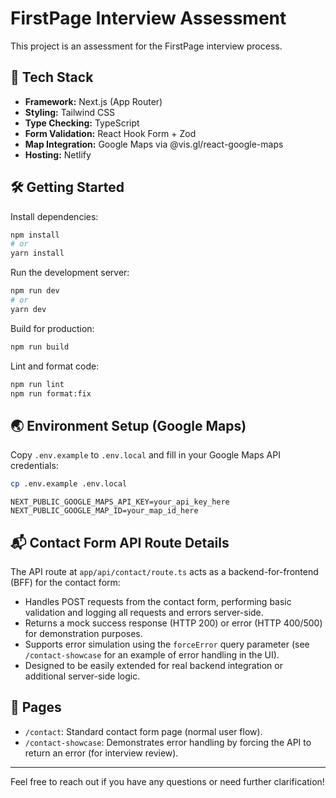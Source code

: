 # FirstPage Interview Assessment

This project is an assessment for the FirstPage interview process.

## 🚀 Tech Stack

- **Framework:** Next.js (App Router)
- **Styling:** Tailwind CSS
- **Type Checking:** TypeScript
- **Form Validation:** React Hook Form + Zod
- **Map Integration:** Google Maps via @vis.gl/react-google-maps
- **Hosting:** Netlify

## 🛠️ Getting Started

Install dependencies:

```bash
npm install
# or
yarn install
```

Run the development server:

```bash
npm run dev
# or
yarn dev
```

Build for production:

```bash
npm run build
```

Lint and format code:

```bash
npm run lint
npm run format:fix
```

## 🌏 Environment Setup (Google Maps)

Copy `.env.example` to `.env.local` and fill in your Google Maps API credentials:

```bash
cp .env.example .env.local
```

```
NEXT_PUBLIC_GOOGLE_MAPS_API_KEY=your_api_key_here
NEXT_PUBLIC_GOOGLE_MAP_ID=your_map_id_here
```

## 📬 Contact Form API Route Details

The API route at `app/api/contact/route.ts` acts as a backend-for-frontend (BFF) for the contact form:

- Handles POST requests from the contact form, performing basic validation and logging all requests and errors server-side.
- Returns a mock success response (HTTP 200) or error (HTTP 400/500) for demonstration purposes.
- Supports error simulation using the `forceError` query parameter (see `/contact-showcase` for an example of error handling in the UI).
- Designed to be easily extended for real backend integration or additional server-side logic.

## 📄 Pages

- `/contact`: Standard contact form page (normal user flow).
- `/contact-showcase`: Demonstrates error handling by forcing the API to return an error (for interview review).

---

Feel free to reach out if you have any questions or need further clarification!
